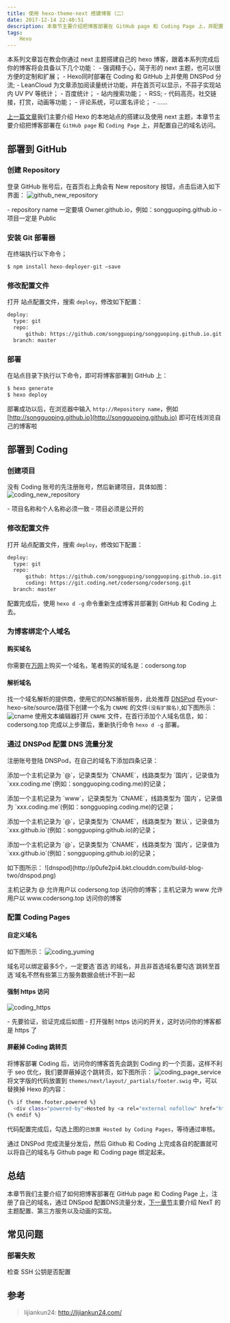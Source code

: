 ```yaml
---
title: 使用 hexo-theme-next 搭建博客（二）
date: 2017-12-14 22:40:51
description: 本章节主要介绍把博客部署在 GitHub page 和 Coding Page 上，并配置自己的域名访问
tags: 
    Hexo
---
```

<p id="div-border-top-blue">
本系列文章旨在教会你通过 next 主题搭建自己的 hexo 博客，跟着本系列完成后你的博客将会具备以下几个功能：
- 强调精于心，简于形的 next 主题，也可以很方便的定制和扩展；
- Hexo同时部署在 Coding 和 GitHub 上并使用 DNSPod 分流;
- LeanCloud 为文章添加阅读量统计功能，并在首页可以显示，不蒜子实现站内 UV PV 等统计；
- 百度统计；
- 站内搜索功能；
- RSS;
- 代码高亮，社交链接，打赏，动画等功能；
- 评论系统，可以匿名评论；
- ......
</p>

[上一篇文章](/2017-12-13/build-blog-one.html)我们主要介绍 Hexo 的本地站点的搭建以及使用 next 主题，本章节主要介绍把博客部署在 `GitHub page` 和 `Coding Page` 上，并配置自己的域名访问。

## 部署到 GitHub 
### 创建 Repository
登录 GitHub 账号后，在首页右上角会有 New repository 按钮，点击后进入如下界面：
![github_new_repository](http://p0ufe2pi4.bkt.clouddn.com/build-blog-two/github_new_repository.png)
<p id="div-border-left-green">- repository name 一定要填 Owner.github.io，例如：songguoping.github.io
- 项目一定是 Public
</p>


### 安装 Git 部署器
在终端执行以下命令；
```bash
$ npm install hexo-deployer-git –save
```
### 修改配置文件
打开 <span id="inline-blue">站点配置文件</span>，搜索 `deploy`，修改如下配置：
```bash
deploy:
  type: git
  repo: 
      github: https://github.com/songguoping/songguoping.github.io.git
  branch: master
```

### 部署
在站点目录下执行以下命令，即可将博客部署到 GitHub 上：
```bash
$ hexo generate
$ hexo deploy
```
部署成功以后，在浏览器中输入 `http://Repository name`，例如 [http://songguoping.github.io](http://songguoping.github.io) 即可在线浏览自己的博客啦

## 部署到 Coding
### 创建项目
没有 Coding 账号的先注册账号，然后新建项目，具体如图：
![coding_new_repository](http://p0ufe2pi4.bkt.clouddn.com/build-blog-two/coding_new_repository.png)
<p id="div-border-left-green">- 项目名称和个人名称必须一致
- 项目必须是公开的</p>

### 修改配置文件
打开 <span id="inline-blue">站点配置文件</span>，搜索 `deploy`，修改如下配置：
```bash
deploy:
  type: git
  repo: 
      github: https://github.com/songguoping/songguoping.github.io.git
      coding: https://git.coding.net/codersong/codersong.git
  branch: master
```
配置完成后，使用 `hexo d -g` 命令重新生成博客并部署到 GitHub 和 Coding 上去。

### 为博客绑定个人域名
#### 购买域名
你需要在[万网](www.net.cn)上购买一个域名，笔者购买的域名是：codersong.top

#### 解析域名
找一个域名解析的提供商，使用它的DNS解析服务，此处推荐 [DNSPod](https://www.dnspod.cn)
在your-hexo-site/source/路径下创建一个名为 `CNAME` 的文件`(没有扩展名)`,如下图所示：
![cname](http://p0ufe2pi4.bkt.clouddn.com/build-blog-two/cname.png)
使用文本编辑器打开 `CNAME` 文件，在首行添加个人域名信息，如：codersong.top
完成以上步骤后，重新执行命令 `hexo d -g` 部署。

### 通过 DNSPod 配置 DNS 流量分发
注册账号登陆 DNSPod，在自己的域名下添加四条记录：
<p id="div-border-top-blue">添加一个主机记录为 `@`，记录类型为 `CNAME`，线路类型为 `国内`，记录值为 `xxx.coding.me`(例如：songguoping.coding.me)的记录；</p>
<p id="div-border-top-blue">添加一个主机记录为 `www`，记录类型为 `CNAME`，线路类型为 `国内`，记录值为 `xxx.coding.me`(例如：songguoping.coding.me)的记录；</p>
<p id="div-border-top-blue">添加一个主机记录为 `@`，记录类型为 `CNAME`，线路类型为 `默认`，记录值为 `xxx.github.io`(例如：songguoping.github.io)的记录；</p>
<p id="div-border-top-blue">添加一个主机记录为 `@`，记录类型为 `CNAME`，线路类型为 `国内`，记录值为 `xxx.github.io`(例如：songguoping.github.io)的记录；</p>
如下图所示：
![dnspod](http://p0ufe2pi4.bkt.clouddn.com/build-blog-two/dnspod.png)
<p id="div-border-left-green">主机记录为 @ 允许用户以 codersong.top 访问你的博客；主机记录为 www 允许用户以 www.codersong.top 访问你的博客</p>


### 配置 Coding Pages
#### 自定义域名
如下图所示：
![coding_yuming](http://p0ufe2pi4.bkt.clouddn.com/build-blog-two/coding_yuming.png)
<p id="div-border-left-green">域名可以绑定最多5个，一定要选`首选`的域名，并且非首选域名要勾选`跳转至首选`域名不然有些第三方服务数据会统计不到一起</p>

#### 强制 https 访问
![coding_https](http://p0ufe2pi4.bkt.clouddn.com/build-blog-two/coding_https.png)
<p id="div-border-left-green">- 先要验证，验证完成后如图
- 打开强制 https 访问的开关，这时访问你的博客都是 https 了</p>

#### 屏蔽掉 Coding 跳转页
将博客部署 Coding 后，访问你的博客首先会跳到 Coding 的一个页面，这样不利于 seo 优化，我们要屏蔽掉这个跳转页，如下图所示：
![coding_page_service](http://p0ufe2pi4.bkt.clouddn.com/build-blog-two/coding_page_service.png)
将文字版的代码放置到 `themes/next/layout/_partials/footer.swig` 中，可以替换掉 Hexo 的内容：
```bash
{% if theme.footer.powered %}
  <div class="powered-by">Hosted by <a rel="external nofollow" href="https://pages.coding.me" style="font-weight: bold">Coding Pages</a></div>
{% endif %}
```
代码配置完成后，勾选上图的`已放置 Hosted by Coding Pages`，等待通过审核。

通过 DNSPod 完成流量分发后，然后 Github 和 Coding 上完成各自的配置就可以将自己的域名与 Github page 和 Coding page 绑定起来。

## 总结
本章节我们主要介绍了如何把博客部署在 GitHub page 和 Coding Page 上，注册了自己的域名，通过 DNSpod 配置DNS流量分发，[下一章节](/2017-12-13/build-blog-two.html)主要介绍 NexT 的主题配置、第三方服务以及动画的实现。

## 常见问题
### 部署失败
检查 SSH 公钥是否配置

## 参考
>lijiankun24: http://lijiankun24.com/




